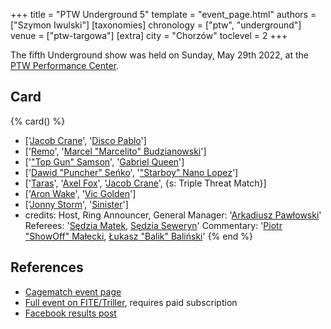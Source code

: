 +++
title = "PTW Underground 5"
template = "event_page.html"
authors = ["Szymon Iwulski"]
[taxonomies]
chronology = ["ptw", "underground"]
venue = ["ptw-targowa"]
[extra]
city = "Chorzów"
toclevel = 2
+++

The fifth Underground show was held on Sunday, May 29th 2022, at the [PTW Performance Center](@/v/ptw-targowa.md).

## Card

{% card() %}
- ['[Jacob Crane](@/w/jacob-crane.md)', '[Disco Pablo](@/w/disco-pablo.md)']
- ['[Remo](@/w/remo.md)', '[Marcel "Marcelito" Budzianowski](@/w/marcelito.md)']
- ['["Top Gun" Samson](@/w/samson.md)', '[Gabriel Queen](@/w/gabriel-queen.md)']
- ['[Dawid "Puncher" Seńko](@/w/puncher.md)', '["Starboy" Nano Lopez](@/w/nano-lopez.md)']
- ['[Taras](@/w/taras.md)', '[Axel Fox](@/w/axel-fox.md)', '[Jacob Crane](@/w/jacob-crane.md)',
  {s: Triple Threat Match}]
- ['[Aron Wake](@/w/aron-wake.md)', '[Vic Golden](@/w/vic-golden.md)']
- ['[Jonny Storm](@/w/jonny-storm.md)', '[Sinister](@/w/sinister.md)']
- credits:
    Host, Ring Announcer, General Manager: '[Arkadiusz Pawłowski](@/w/pan-pawlowski.md)'
    Referees: '[Sędzia Matek](@/w/sedzia-matek.md), [Sędzia Seweryn](@/w/sedzia-seweryn.md)'
    Commentary: '[Piotr "ShowOff" Małecki](@/w/piotr-malecki.md), [Łukasz "Balik" Baliński](@/w/lukasz-balinski.md)'
{% end %}

## References

* [Cagematch event page](https://www.cagematch.net/?id=1&nr=339570)
* [Full event on FITE/Triller](https://www.trillertv.com/watch/kinguin-ptw-underground-5-pl/2pbcq/), requires paid subscription
* [Facebook results post](https://www.facebook.com/PrimeTimeWrestlingPL/posts/pfbid02se5jtQZbrEPbqbKyMS1MYVpjMMfaBvBGZapxEywfiWLj3ACbNfCKCCA7v73MsdAyl)
